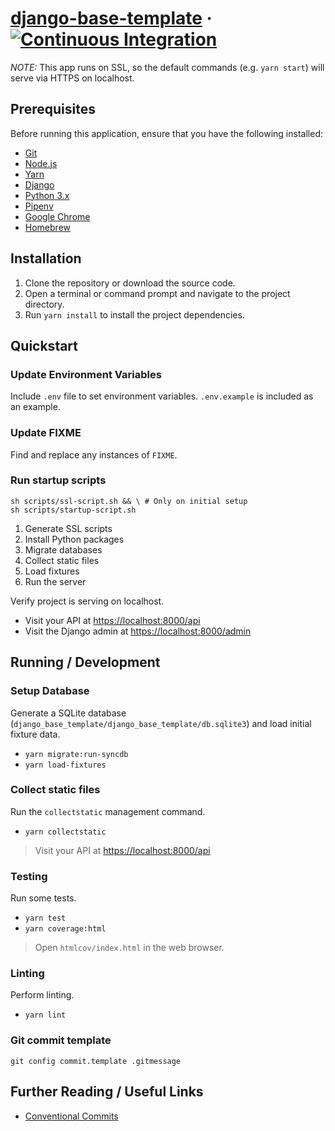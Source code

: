 # [django-base-template](https://github.com/ibraheem4/django-base-template) &middot; [![Continuous Integration](https://github.com/ibraheem4/django-base-template/workflows/Continuous%20Integration/badge.svg)](https://github.com/ibraheem4/django-base-template/actions?query=workflow%3A%22Continuous+Integration%22)

_NOTE:_ This app runs on SSL, so the default commands (e.g. `yarn start`) will serve via HTTPS on localhost.

## Prerequisites [](#prerequisites)

Before running this application, ensure that you have the following installed:

- [Git](https://git-scm.com/)
- [Node.js](https://nodejs.org/)
- [Yarn](https://yarnpkg.com/)
- [Django](https://www.djangoproject.com/)
- [Python 3.x](https://www.python.org/downloads/)
- [Pipenv](https://pypi.org/project/pipenv/)
- [Google Chrome](https://google.com/chrome/)
- [Homebrew](https://brew.sh)

## Installation

1. Clone the repository or download the source code.
2. Open a terminal or command prompt and navigate to the project directory.
3. Run `yarn install` to install the project dependencies.

## Quickstart [](#quickstart)

### Update Environment Variables [](#update-environment-variables)

Include `.env` file to set environment variables. `.env.example` is included as an example.

### Update FIXME [](#update-fixme)

Find and replace any instances of `FIXME`.

### Run startup scripts [](#run-startup-scripts)

```
sh scripts/ssl-script.sh && \ # Only on initial setup
sh scripts/startup-script.sh
```

1. Generate SSL scripts
2. Install Python packages
3. Migrate databases
4. Collect static files
5. Load fixtures
6. Run the server

Verify project is serving on localhost.

- Visit your API at [https://localhost:8000/api](https://localhost:8000/api)
- Visit the Django admin at [https://localhost:8000/admin](https://localhost:8000/admin)

## Running / Development [](#running-developing)

### Setup Database [](#setup-database)

Generate a SQLite database (`django_base_template/django_base_template/db.sqlite3`) and load initial fixture data.

- `yarn migrate:run-syncdb`
- `yarn load-fixtures`

### Collect static files [](#collect-static-files)

Run the `collectstatic` management command.

- `yarn collectstatic`

> Visit your API at [https://localhost:8000/api](https://localhost:8000/api)

### Testing [](#testing)

Run some tests.

- `yarn test`
- `yarn coverage:html`

> Open `htmlcov/index.html` in the web browser.

### Linting [](#linting)

Perform linting.

- `yarn lint`

### Git commit template [](#git-commit-template)

    git config commit.template .gitmessage

## Further Reading / Useful Links [](#further-reading-useful-links)

- [Conventional Commits](https://www.conventionalcommits.org)
